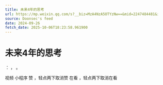 ```yaml
---
title: 未来4年的思考
url: https://mp.weixin.qq.com/s?__biz=MzA4NzA5OTYzNw==&mid=2247484481&idx=1&sn=6a4d36659d0b4697f79343271616b956
source: Doonsec's feed
date: 2024-09-26
fetch_date: 2025-10-06T18:23:58.961900
---
```


# 未来4年的思考

：
，
。

视频
小程序
赞
，轻点两下取消赞
在看
，轻点两下取消在看